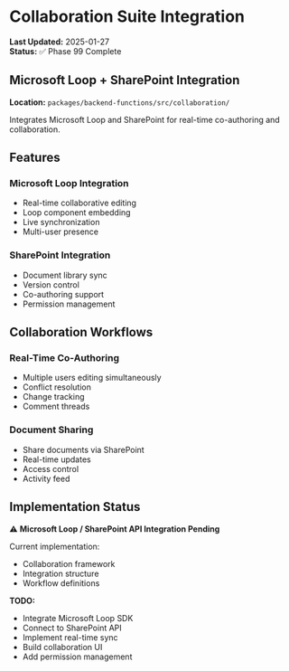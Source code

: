 # Collaboration Suite Integration

**Last Updated:** 2025-01-27  
**Status:** ✅ Phase 99 Complete

## Microsoft Loop + SharePoint Integration

**Location:** `packages/backend-functions/src/collaboration/`

Integrates Microsoft Loop and SharePoint for real-time co-authoring and collaboration.

## Features

### Microsoft Loop Integration

- Real-time collaborative editing
- Loop component embedding
- Live synchronization
- Multi-user presence

### SharePoint Integration

- Document library sync
- Version control
- Co-authoring support
- Permission management

## Collaboration Workflows

### Real-Time Co-Authoring

- Multiple users editing simultaneously
- Conflict resolution
- Change tracking
- Comment threads

### Document Sharing

- Share documents via SharePoint
- Real-time updates
- Access control
- Activity feed

## Implementation Status

⚠️ **Microsoft Loop / SharePoint API Integration Pending**

Current implementation:

- Collaboration framework
- Integration structure
- Workflow definitions

**TODO:**

- Integrate Microsoft Loop SDK
- Connect to SharePoint API
- Implement real-time sync
- Build collaboration UI
- Add permission management
